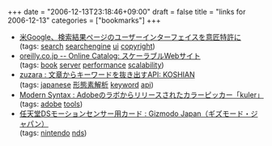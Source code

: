 +++
date = "2006-12-13T23:18:46+09:00"
draft = false
title = "links for 2006-12-13"
categories = ["bookmarks"]
+++

<ul class="delicious">
	<li>
		<div class="delicious-link"><a href="http://internet.watch.impress.co.jp/cda/news/2006/12/13/14223.html">米Google、検索結果ページのユーザーインターフェイスを意匠特許に</a></div>
		<div class="delicious-tags">(tags: <a href="http://del.icio.us/nobu666/search">search</a> <a href="http://del.icio.us/nobu666/searchengine">searchengine</a> <a href="http://del.icio.us/nobu666/ui">ui</a> <a href="http://del.icio.us/nobu666/copyright">copyright</a>)</div>
	</li>
	<li>
		<div class="delicious-link"><a href="http://www.oreilly.co.jp/books/4873113113/">oreilly.co.jp -- Online Catalog: スケーラブルWebサイト</a></div>
		<div class="delicious-tags">(tags: <a href="http://del.icio.us/nobu666/book">book</a> <a href="http://del.icio.us/nobu666/server">server</a> <a href="http://del.icio.us/nobu666/performance">performance</a> <a href="http://del.icio.us/nobu666/scalability">scalability</a>)</div>
	</li>
	<li>
		<div class="delicious-link"><a href="http://blog.zuzara.com/2006/12/10/171/">zuzara : 文章からキーワードを抜き出すAPI: KOSHIAN</a></div>
		<div class="delicious-tags">(tags: <a href="http://del.icio.us/nobu666/japanese">japanese</a> <a href="http://del.icio.us/nobu666/%E5%BD%A2%E6%85%8B%E7%B4%A0%E8%A7%A3%E6%9E%90">形態素解析</a> <a href="http://del.icio.us/nobu666/keyword">keyword</a> <a href="http://del.icio.us/nobu666/api">api</a>)</div>
	</li>
	<li>
		<div class="delicious-link"><a href="http://www.aivy.co.jp/BLOG_TEST/nagasawa/a/archives/2006/12/adobekuler.html">Modern Syntax : Adobeのラボからリリースされたカラーピッカー「kuler」</a></div>
		<div class="delicious-tags">(tags: <a href="http://del.icio.us/nobu666/adobe">adobe</a> <a href="http://del.icio.us/nobu666/tools">tools</a>)</div>
	</li>
	<li>
		<div class="delicious-link"><a href="http://www.gizmodo.jp/2006/12/ds.html">任天堂DSモーションセンサー用カード : Gizmodo Japan（ギズモード・ジャパン）</a></div>
		<div class="delicious-tags">(tags: <a href="http://del.icio.us/nobu666/nintendo">nintendo</a> <a href="http://del.icio.us/nobu666/nds">nds</a>)</div>
	</li>
</ul>
